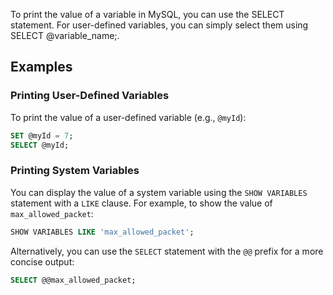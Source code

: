 To print the value of a variable in MySQL, you can use the SELECT statement. For user-defined variables, you can simply select them using SELECT @variable_name;.
## Examples

### Printing User-Defined Variables

To print the value of a user-defined variable (e.g., `@myId`):

```sql
SET @myId = 7;
SELECT @myId;
```

### Printing System Variables

You can display the value of a system variable using the `SHOW VARIABLES` statement with a `LIKE` clause. For example, to show the value of `max_allowed_packet`:

```sql
SHOW VARIABLES LIKE 'max_allowed_packet';
```

Alternatively, you can use the `SELECT` statement with the `@@` prefix for a more concise output:

```sql
SELECT @@max_allowed_packet;
```